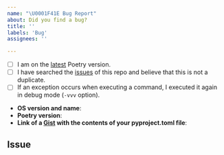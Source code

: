```yaml
---
name: "\U0001F41E Bug Report"
about: Did you find a bug?
title: ''
labels: 'Bug'
assignees: ''

---
```


<!--
  Hi there! Thank you for discovering and submitting an issue.

  Before you submit this; let's make sure of a few things.
  Please make sure the following boxes are ticked if they are correct.
  If not, please try and fulfill these first.
-->

<!-- Checked checkbox should look like this: [x] -->
- [ ] I am on the [latest](https://github.com/python-poetry/poetry/releases/latest) Poetry version.
- [ ] I have searched the [issues](https://github.com/python-poetry/core/issues) of this repo and believe that this is not a duplicate.
- [ ] If an exception occurs when executing a command, I executed it again in debug mode (`-vvv` option).

<!--
  Once those are done, if you're able to fill in the following list with your information,
  it'd be very helpful to whoever handles the issue.
-->

- **OS version and name**: <!-- Replace with version + name -->
- **Poetry version**: <!-- Replace with version -->
- **Link of a [Gist](https://gist.github.com/) with the contents of your pyproject.toml file**: <!-- Gist Link Here -->

## Issue
<!-- Now feel free to write your issue, but please be descriptive! Thanks again 🙌 ❤️ -->
